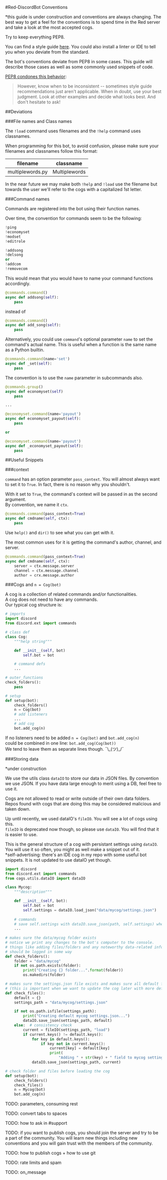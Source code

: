 #Red-DiscordBot Conventions

*this guide is under construction and conventions are always changing. The best way to get a feel for the conventions is to spend time in the Red server and take a look at the most accepted cogs.

Try to keep everything PEP8.

You can find a style guide [here](https://www.python.org/dev/peps/pep-0008/). You could also install a linter or IDE to tell you when you deviate from the standard.

The bot's conventions deviate from PEP8 in some cases. This guide will describe those cases as well as some commonly used snippets of code.

[PEP8 condones this behavior](https://www.python.org/dev/peps/pep-0008/#a-foolish-consistency-is-the-hobgoblin-of-little-minds):
> However, know when to be inconsistent -- sometimes style guide recommendations just aren't applicable. When in doubt, use your best judgment. Look at other examples and decide what looks best. And don't hesitate to ask! 

##Deviations

###File names and Class names

The `!load` command uses filenames and the `!help` command uses classnames.

When programming for this bot, to avoid confusion, please make sure your filenames and classnames follow this format:  

| filename | classname |
| -------- | --------- | 
| multiplewords.py | Multiplewords |

In the near future we may make both `!help` and `!load` use the filename but towards the user we'll refer to the cogs with a capitalized 1st letter.

###Command names

Commands are registered into the bot using their function names.

Over time, the convention for commands seem to be the following:
```py
!ping
!economyset
!modset
!editrole

!addsong  
!delsong  
or  
!addcom  
!removecom 
``` 

This would mean that you would have to name your command functions accordingly.
```py
@commands.command()
async def addsong(self):
    pass
```
instead of
```py
@commands.command()
async def add_song(self):
    pass
```

Alternatively, you could use `command`'s optional parameter `name` to set the command's actual name. This is useful when a function is the same name as a Python builtin.

```py
@commands.command(name='set')
async def _set(self):
    pass
```

The convention is to use the `name` parameter in subcommands also.

```py
@commands.group()
async def economyset(self)
    pass

...

@economyset.command(name='payout')
async def economyset_payout(self):
    pass

or

@economyset.command(name='payout')
async def _economyset_payout(self):
    pass
```

##Useful Snippets

###context

`command` has an option parameter `pass_context`. You will almost always want to set it to `True`. In fact, there is no reason why you shouldn't.

With it set to `True`, the command's context will be passed in as the second argument.  
By convention, we name it `ctx`.

```py
@commands.command(pass_context=True)
async def cmdname(self, ctx):
    pass
```

Use `help()` and `dir()` to see what you can get with it.

The most common uses for it is getting the command's author, channel, and server.
```py
@commands.command(pass_context=True)
async def cmdname(self, ctx):
    server = ctx.message.server
    channel = ctx.message.channel
    author = crx.message.author
```

###Cogs and `n = Cog(bot)`

A cog is a collection of related commands and/or functionalities.  
A cog does not need to have any commands.  
Our typical cog structure is:

```py
# imports
import discord
from discord.ext import commands

# class def
class Cog:
    """help string"""

    def __init__(self, bot)
        self.bot = bot

	# command defs
	...

# outer_functions
check_folders():
    pass

# setup
def setup(bot):
	check_folders()
    n = Cog(bot)
    # add listeners
    ...
    # add cog
    bot.add_cog(n)
```

If no listeners need to be added `n = Cog(bot)` and `bot.add_cog(n)`  
could be combined in one line: `bot.add_cog(Cog(bot))`   
We tend to leave them as separate lines though. ¯\\\_(ツ)_/¯  

###Storing data

*under construction

We use the utils class `dataIO` to store our data in JSON files.
By convention we use JSON. If you have data large enough to merit using a DB, feel free to use it.

Cogs are not allowed to read or write outside of their own data folders. Repos found with cogs that are doing this may be considered malicious and taken down.  

Up until recently, we used dataIO's `fileIO`. You will see a lot of cogs using this.  
`fileIO` is deprecated now though, so please use `dataIO`. You will find that it is easier to use.

This is the general structure of a cog with persistant settings using `dataIO`.  
You will use it so often, you might as well make a snippet out of it.  
*self-advertising: there's an IDE cog in my repo with some useful bot snippets. It is not updated to use dataIO yet though.
```py
import discord
from discord.ext import commands
from cogs.utils.dataIO import dataIO

class Mycog:
    """description"""

    def __init__(self, bot):
        self.bot = bot
        self.settings = dataIO.load_json("data/mycog/settings.json")
    
    # commands
    # save self.settings with dataIO.save_json(path, self.settings) whenever a change is made.
    ...
        
# makes sure the data/mycog folder exists
# notice we print any changes to the bot's computer to the console.
# things like adding files/folders and any noteworthy data-related information   
# should be logged in some way
def check_folders():
    folder = "data/mycog"
    if not os.path.exists(folder):
        print("Creating {} folder...".format(folder))
        os.makedirs(folder)

# makes sure the settings.json file exists and makes sure all default fields exist. 
# (this is important when we want to update the cog later with more default fields)
def check_files():
    default = {}
    settings_path = "data/mycog/settings.json"

    if not os.path.isfile(settings_path):
        print("Creating default mycog settings.json...")
        dataIO.save_json(settings_path, default)
    else:  # consistency check
        current = fileIO(settings_path, "load")
        if current.keys() != default.keys():
            for key in default.keys():
                if key not in current.keys():
                    current[key] = default[key]
                    print(
                        "Adding " + str(key) + " field to mycog settings.json")
            dataIO.save_json(settings_path, current)

# check folder and files before loading the cog
def setup(bot):
    check_folders()
    check_files()
    n = Mycog(bot)
    bot.add_cog(n)
```

TODO: parameters, consuming rest  

TODO: convert tabs to spaces  

TODO: how to ask in #support  

TODO: if you want to publish cogs, you should join the server and try to be a part of the community. You will learn new things including new conventions and you will gain trust with the members of the community.  

TODO: how to publish cogs + how to use git  

TODO: rate limits and spam

TODO: on_message
